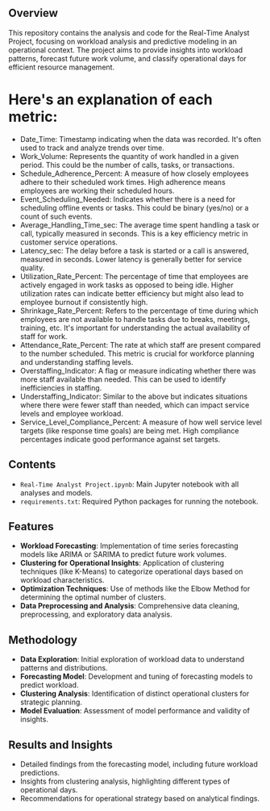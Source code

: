 ## Overview
This repository contains the analysis and code for the Real-Time Analyst Project, focusing on workload analysis and predictive modeling in an operational context. The project aims to provide insights into workload patterns, forecast future work volume, and classify operational days for efficient resource management.

# Here's an explanation of each metric:
- Date_Time: Timestamp indicating when the data was recorded. It's often used to track and analyze trends over time.
- Work_Volume: Represents the quantity of work handled in a given period. This could be the number of calls, tasks, or transactions.
- Schedule_Adherence_Percent: A measure of how closely employees adhere to their scheduled work times. High adherence means employees are working their scheduled hours.
- Event_Scheduling_Needed: Indicates whether there is a need for scheduling offline events or tasks. This could be binary (yes/no) or a count of such events.
- Average_Handling_Time_sec: The average time spent handling a task or call, typically measured in seconds. This is a key efficiency metric in customer service operations.
- Latency_sec: The delay before a task is started or a call is answered, measured in seconds. Lower latency is generally better for service quality.
- Utilization_Rate_Percent: The percentage of time that employees are actively engaged in work tasks as opposed to being idle. Higher utilization rates can indicate better efficiency but might also lead to employee burnout if consistently high.
- Shrinkage_Rate_Percent: Refers to the percentage of time during which employees are not available to handle tasks due to breaks, meetings, training, etc. It's important for understanding the actual availability of staff for work.
- Attendance_Rate_Percent: The rate at which staff are present compared to the number scheduled. This metric is crucial for workforce planning and understanding staffing levels.
- Overstaffing_Indicator: A flag or measure indicating whether there was more staff available than needed. This can be used to identify inefficiencies in staffing.
- Understaffing_Indicator: Similar to the above but indicates situations where there were fewer staff than needed, which can impact service levels and employee workload.
- Service_Level_Compliance_Percent: A measure of how well service level targets (like response time goals) are being met. High compliance percentages indicate good performance against set targets.

## Contents
- `Real-Time Analyst Project.ipynb`: Main Jupyter notebook with all analyses and models.
- `requirements.txt`: Required Python packages for running the notebook.

## Features
- **Workload Forecasting**: Implementation of time series forecasting models like ARIMA or SARIMA to predict future work volumes.
- **Clustering for Operational Insights**: Application of clustering techniques (like K-Means) to categorize operational days based on workload characteristics.
- **Optimization Techniques**: Use of methods like the Elbow Method for determining the optimal number of clusters.
- **Data Preprocessing and Analysis**: Comprehensive data cleaning, preprocessing, and exploratory data analysis.
## Methodology
- **Data Exploration**: Initial exploration of workload data to understand patterns and distributions.
- **Forecasting Model**: Development and tuning of forecasting models to predict workload.
- **Clustering Analysis**: Identification of distinct operational clusters for strategic planning.
- **Model Evaluation**: Assessment of model performance and validity of insights.

## Results and Insights
- Detailed findings from the forecasting model, including future workload predictions.
- Insights from clustering analysis, highlighting different types of operational days.
- Recommendations for operational strategy based on analytical findings.
